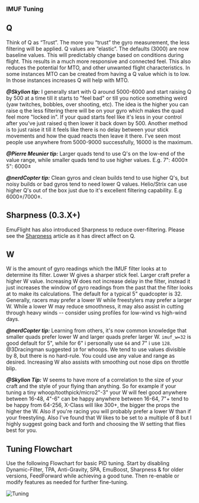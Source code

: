 ### IMUF Tuning

## Q
Think of Q as “Trust”. The more you “trust” the gyro measurement, the less filtering will be applied. Q values are “elastic”. The defaults (3000) are now baseline values. This will predictably change based on conditions during flight. This results in a much more responsive and connected feel. This also reduces the potential for MTO, and other unwanted flight characteristics. In some instances MTO can be created from having a Q value which is to low. In those instances increases Q will help with MTO.

***@Skylion tip:*** I generally start with Q around 5000-6000 and start raising Q by 500 at a time till it starts to "feel bad" or till you notice something weird (yaw twitches, bobbles, over shooting, etc). The idea is the higher you can raise q the less filtering there will be on your gyro which makes the quad feel more "locked in". If your quad starts feel like it's less in your control after you've just raised q then lower it back down by 500. Another method is to just raise it till it feels like there is no delay between your stick movements and how the quad reacts then leave it there. I've seen most people use anywhere from 5000-9000 successfully, 16000 is the maximum.

***@Pierre Meunier tip:***  Larger quads tend to use Q's on the low-end of the value range, while smaller quads tend to use higher values.  E.g. 7": 4000±  5": 6000±

***@nerdCopter tip:***  Clean gyros and clean builds tend to use higher Q's, but noisy builds or bad gyros tend to need lower Q values.  Helio/Strix can use higher Q's out of the box just due to it's excellent filtering capability. E.g 6000±/7000±.

## Sharpness (0.3.X+)
EmuFlight has also introduced Sharpness to reduce over-filtering.  Please see the [Sharpness](https://github.com/emuflight/EmuFlight/wiki/Sharpness) article as it has direct affect on Q.

## W
W is the amount of gyro readings which the IMUF filter looks at to determine its filter. Lower W gives a sharper stick feel. Larger craft prefer a higher W value. Increasing W does not increase delay in the filter, instead it just increases the window of gyro readings from the past that the filter looks at to make its calculations. The default for a typical 5" quadcopter is 32. Generally, racers may prefer a lower W while freestylers may prefer a larger W. While a lower W may reduce smoothness, it may also assist in cutting through heavy winds -- consider using profiles for low-wind vs high-wind days.

***@nerdCopter tip:***  Learning from others, it's now common knowledge that smaller quads prefer lower W and larger quads prefer larger W.  `imuf_w=32` is good default for 5", while for 6" i personally use `64` and 7" i use `128`.  @3Dracingman suggested `10` for whoops. We tend to use values divisible by 8, but there is no hard-rule. You could use any value and range as desired. Increasing W also assists with smoothing out nose dips on throttle blip.

***@Skylion Tip:*** W seems to have more of a correlation to the size of your craft and the style of your flying than anything. So for example if your tuning a tiny whoop/toothpick/micro2"-3" your W will feel good anywhere between 16-48, 4"-6" can be happy anywhere between 16-64, 7"+ tend to be happy from 64-256, X-Class will like 300+, the bigger the props the higher the W. Also if you're racing you will probably prefer a lower W than if your freestyling. Also I've found that W likes to be set to a multiple of 8 but I highly suggest going back and forth and choosing the W setting that flies best for you.



## Tuning Flowchart
Use the following Flowchart for basic PID tuning.  Start by disabling Dynamic-Filter, TPA, Anti-Gravity, SPA, EmuBoost, Sharpness & for older versions, FeedForward while achieving a good tune.  Then re-enable or modify features as needed for further fine-tuning.

![Tuning](https://github.com/emuflight/EmuFlight/wiki/images/EmuFlight-Tuning.jpg)